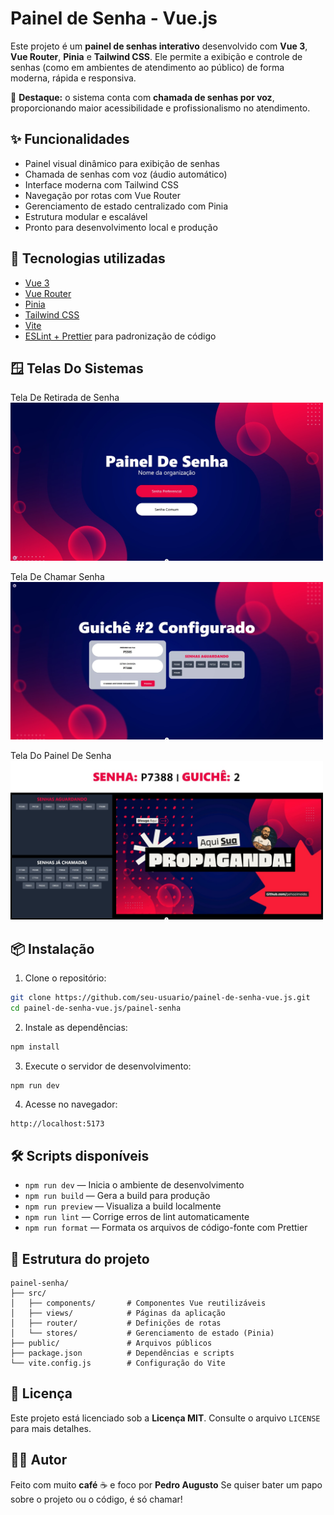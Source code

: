  # Painel de Senha - Vue.js

Este projeto é um **painel de senhas interativo** desenvolvido com **Vue 3**, **Vue Router**, **Pinia** e **Tailwind CSS**. Ele permite a exibição e controle de senhas (como em ambientes de atendimento ao público) de forma moderna, rápida e responsiva.

📢 **Destaque:** o sistema conta com **chamada de senhas por voz**, proporcionando maior acessibilidade e profissionalismo no atendimento.

## ✨ Funcionalidades

- Painel visual dinâmico para exibição de senhas
- Chamada de senhas com voz (áudio automático)
- Interface moderna com Tailwind CSS
- Navegação por rotas com Vue Router
- Gerenciamento de estado centralizado com Pinia
- Estrutura modular e escalável
- Pronto para desenvolvimento local e produção

## 🚀 Tecnologias utilizadas

- [Vue 3](https://vuejs.org/)
- [Vue Router](https://router.vuejs.org/)
- [Pinia](https://pinia.vuejs.org/)
- [Tailwind CSS](https://tailwindcss.com/)
- [Vite](https://vitejs.dev/)
- [ESLint + Prettier](https://eslint.org/) para padronização de código

## 🪟 Telas Do Sistemas

Tela De Retirada de Senha <br>
<img src="fotos-sistema/img-painel-cliente.jpeg" width="500px" />

Tela De Chamar Senha <br>
<img src="fotos-sistema/img-painel-funcionario.jpeg" width="500px" />

Tela Do Painel De Senha <br>
<img src="fotos-sistema/img-painel-senha.jpeg" width="500px"/>

## 📦 Instalação

1. Clone o repositório:

```bash
git clone https://github.com/seu-usuario/painel-de-senha-vue.js.git
cd painel-de-senha-vue.js/painel-senha
```

2. Instale as dependências:

```bash
npm install
```

3. Execute o servidor de desenvolvimento:

```bash
npm run dev
```

4. Acesse no navegador:

```
http://localhost:5173
```

## 🛠 Scripts disponíveis

- `npm run dev` — Inicia o ambiente de desenvolvimento
- `npm run build` — Gera a build para produção
- `npm run preview` — Visualiza a build localmente
- `npm run lint` — Corrige erros de lint automaticamente
- `npm run format` — Formata os arquivos de código-fonte com Prettier

## 📁 Estrutura do projeto

```
painel-senha/
├── src/
│   ├── components/       # Componentes Vue reutilizáveis
│   ├── views/            # Páginas da aplicação
│   ├── router/           # Definições de rotas
│   └── stores/           # Gerenciamento de estado (Pinia)
├── public/               # Arquivos públicos
├── package.json          # Dependências e scripts
└── vite.config.js        # Configuração do Vite
```

## 📄 Licença

Este projeto está licenciado sob a **Licença MIT**. Consulte o arquivo `LICENSE` para mais detalhes.

## 👨‍💻 Autor

Feito com muito **café** ☕ e foco por **Pedro Augusto**
Se quiser bater um papo sobre o projeto ou o código, é só chamar!
